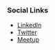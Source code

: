 ### Social Links

* [LinkedIn](https://www.linkedin.com/groups/1638517)
* [Twitter](https://twitter.com/OWASP_France)
* [Meetup](https://www.meetup.com/owasp-france)
